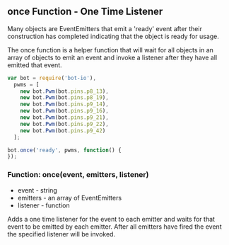 ## once Function - One Time Listener

Many objects are EventEmitters that emit a 'ready' event after their
construction has completed indicating that the object is ready for usage.

The once function is a helper function that will wait for all objects in an
array of objects to emit an event and invoke a listener after they have all
emitted that event.

```js
var bot = require('bot-io'),
  pwms = [
    new bot.Pwm(bot.pins.p8_13),
    new bot.Pwm(bot.pins.p8_19),
    new bot.Pwm(bot.pins.p9_14),
    new bot.Pwm(bot.pins.p9_16),
    new bot.Pwm(bot.pins.p9_21),
    new bot.Pwm(bot.pins.p9_22),
    new bot.Pwm(bot.pins.p9_42)
  ];

bot.once('ready', pwms, function() {
});
```

### Function: once(event, emitters, listener)
- event - string
- emitters - an array of EventEmitters
- listener - function

Adds a one time listener for the event to each emitter and waits for that
event to be emitted by each emitter. After all emitters have fired the event
the specified listener will be invoked.

